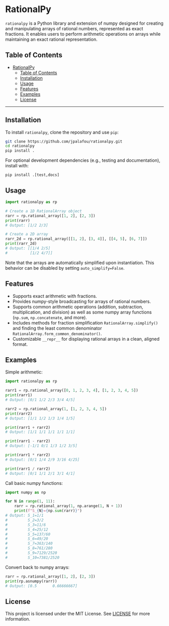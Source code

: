 # RationalPy

`rationalpy` is a Python library and extension of numpy designed for creating and manipulating arrays of rational numbers, represented as exact fractions. It enables users to perform arithmetic operations on arrays while maintaining an exact rational representation.

## Table of Contents
- [RationalPy](#rationalpy)
  - [Table of Contents](#table-of-contents)
  - [Installation](#installation)
  - [Usage](#usage)
  - [Features](#features)
  - [Examples](#examples)
  - [License](#license)

---

## Installation

To install `rationalpy`, clone the repository and use `pip`:

```bash
git clone https://github.com/jpalafou/rationalpy.git
cd rationalpy
pip install .
```

For optional development dependencies (e.g., testing and documentation), install with:

```pip install .[test,docs]```

## Usage

```py
import rationalpy as rp

# Create a 1D RationalArray object
rarr = rp.rational_array([1, 2], [2, 3])
print(rarr)
# Output: [1/2 2/3]

# Create a 2D array
rarr_2d = rp.rational_array([[1, 2], [3, 4]], [[4, 5], [6, 7]])
print(rarr_2d)
# Output: [[1/4 2/5]
#          [1/2 4/7]]
```

Note that the arrays are automatically simplified upon instantiation. This behavior can be disabled by setting `auto_simplify=False`.

## Features

* Supports exact arithmetic with fractions.
* Provides numpy-style broadcasting for arrays of rational numbers.
* Supports common arithmetic operations (addition, subtraction, multiplication, and division) as well as some numpy array functions (`np.sum`, `np.concatenate`, and more).
* Includes methods for fraction simplification `RationalArray.simplify()` and finding the least common denominator `RationalArray.form_common_denominator()`.
* Customizable `__repr__` for displaying rational arrays in a clean, aligned format.

## Examples

Simple arithmetic:

```py
import rationalpy as rp

rarr1 = rp.rational_array([0, 1, 2, 3, 4], [1, 2, 3, 4, 5])
print(rarr1)
# Output: [0/1 1/2 2/3 3/4 4/5]

rarr2 = rp.rational_array(1, [1, 2, 3, 4, 5])
print(rarr2)
# Output: [1/1 1/2 1/3 1/4 1/5]

print(rarr1 + rarr2)
# Output: [1/1 1/1 1/1 1/1 1/1]

print(rarr1 - rarr2)
# Output: [-1/1 0/1 1/3 1/2 3/5]

print(rarr1 * rarr2)
# Output: [0/1 1/4 2/9 3/16 4/25]

print(rarr1 / rarr2)
# Output: [0/1 1/1 2/1 3/1 4/1]
```

Call basic numpy functions:

```py
import numpy as np

for N in range(1, 11):
    rarr = rp.rational_array(1, np.arange(1, N + 1))
    print(f"S_{N}={np.sum(rarr)}")
# Output: S_1=1/1
#         S_2=3/2
#         S_3=11/6
#         S_4=25/12
#         S_5=137/60
#         S_6=49/20
#         S_7=363/140
#         S_8=761/280
#         S_9=7129/2520
#         S_10=7381/2520
```

Convert back to numpy arrays:

```py
rarr = rp.rational_array([1, 2], [2, 3])
print(rp.asnumpy(rarr))
# Output: [0.5       0.66666667]
```

## License

This project is licensed under the MIT License. See [LICENSE](https://github.com/jpalafou/rationalpy/blob/main/LICENSE) for more information.

